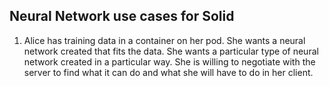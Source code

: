 
## Neural Network use cases for Solid

1. Alice has training data in a container on her pod.  She wants a neural network created that fits the data.  She wants a particular type of neural network created in a particular way.  She is willing to negotiate with the server to find what it can do and what she will have to do in her client.
